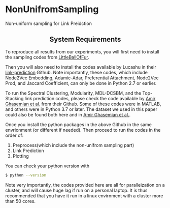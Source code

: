 # NonUnifromSampling
Non-uniform sampling for Link Preidction

</div>

<h2 align="center">System Requirements </h2>

To reproduce all results from our experiments, you will first need to install the sampling codes from [LittleBallOfFur](https://github.com/benedekrozemberczki/littleballoffur). 

Then you will also need to install the codes available by Lucashu in their [link-prediction](https://github.com/lucashu1/link-prediction) Github. 
Note importantly, these codes, which include Node2Vec Embedding, Adamic-Adar, Preferential Attachment, Node2Vec Prod, and Jaccard Coefficient, can only be done in Python 2.7 or earlier.  

To run the Spectral Clustering, Modularity, MDL-DCSBM, and the Top-Stacking link prediction codes, please check the code available by [Amir Ghasemian et al.](https://github.com/Aghasemian/OptimalLinkPrediction) from their Github. 
Some of these codes were in MATLAB, and others were in Python 3.7 or later. 
The dataset we used in this paper could also be found both here and in [Amir Ghasemian et al.](https://github.com/Aghasemian/OptimalLinkPrediction). 

Once you install the python packages in the above Github in the same envrionment (or different if needed). 
Then proceed to run the codes in the order of:
1. Preprocess(which include the non-unifrom sampling part)
2. Link Prediction
3. Plotting

You can check your python version with
```bash
$ python --version
```
Note very importantly, the codes provided here are all for paralleization on a cluster, and will cause huge lag if run on a personal laptop. It is thus recommended that you have it run in a linux envirnment with a cluster more than 50 cores. 
